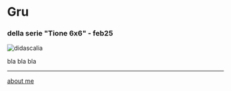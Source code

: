 # Gru
### della serie "Tione 6x6" - feb25

![](Link "didascalia")  

bla bla bla

---  
[about me](https://about.me/cacioman) 
